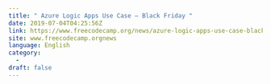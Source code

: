 ```yaml
---
title: " Azure Logic Apps Use Case – Black Friday "
date: 2019-07-04T04:25:56Z
link: https://www.freecodecamp.org/news/azure-logic-apps-use-case-black-friday/?utm_medium=RSS&utm_source=news.12bit.vn
site: www.freecodecamp.orgnews
language: English
category:
  -   
draft: false
---
```

